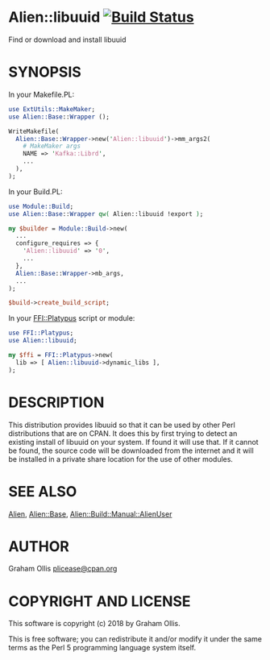 # Alien::libuuid [![Build Status](https://travis-ci.org/plicease/Alien-libuuid.svg)](http://travis-ci.org/plicease/Alien-libuuid)

Find or download and install libuuid

# SYNOPSIS

In your Makefile.PL:

```perl
use ExtUtils::MakeMaker;
use Alien::Base::Wrapper ();

WriteMakefile(
  Alien::Base::Wrapper->new('Alien::libuuid')->mm_args2(
    # MakeMaker args
    NAME => 'Kafka::Librd',
    ...
  ),
);
```

In your Build.PL:

```perl
use Module::Build;
use Alien::Base::Wrapper qw( Alien::libuuid !export );

my $builder = Module::Build->new(
  ...
  configure_requires => {
    'Alien::libuuid' => '0',
    ...
  },
  Alien::Base::Wrapper->mb_args,
  ...
);

$build->create_build_script;
```

In your [FFI::Platypus](https://metacpan.org/pod/FFI::Platypus) script or module:

```perl
use FFI::Platypus;
use Alien::libuuid;

my $ffi = FFI::Platypus->new(
  lib => [ Alien::libuuid->dynamic_libs ],
);
```

# DESCRIPTION

This distribution provides libuuid so that it can be used by other
Perl distributions that are on CPAN.  It does this by first trying to
detect an existing install of libuuid on your system.  If found it
will use that.  If it cannot be found, the source code will be downloaded
from the internet and it will be installed in a private share location
for the use of other modules.

# SEE ALSO

[Alien](https://metacpan.org/pod/Alien), [Alien::Base](https://metacpan.org/pod/Alien::Base), [Alien::Build::Manual::AlienUser](https://metacpan.org/pod/Alien::Build::Manual::AlienUser)

# AUTHOR

Graham Ollis <plicease@cpan.org>

# COPYRIGHT AND LICENSE

This software is copyright (c) 2018 by Graham Ollis.

This is free software; you can redistribute it and/or modify it under
the same terms as the Perl 5 programming language system itself.

